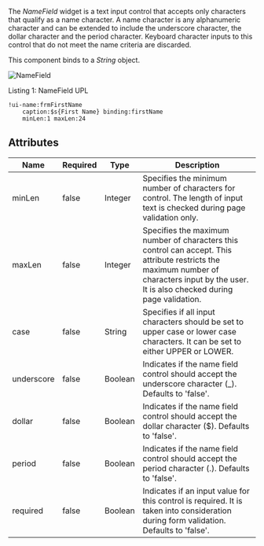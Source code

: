 The _NameField_ widget is a text input control that accepts only characters that qualify as a name character. A name character is any alphanumeric character and can be extended to include the underscore character, the dollar character and the period character. Keyboard character inputs to this control that do not meet the name criteria are discarded.

This component binds to a _String_ object. 

<img src="images/webcomponents/controls/namefield.png" alt="NameField" align="center">

Listing 1: NameField UPL

```upl
!ui-name:frmFirstName
    caption:$s{First Name} binding:firstName
    minLen:1 maxLen:24
```

## Attributes

| Name | Required | Type | Description |
|------|----------|------|-------------|
| minLen | false | Integer | Specifies the minimum number of characters for control. The length of input text is checked during page validation only. |
| maxLen | false | Integer | Specifies the maximum number of characters this control can accept. This attribute restricts the maximum number of characters input by the user. It is also checked during page validation. |
| case | false | String | Specifies if all input characters should be set to upper case or lower case characters. It can be set to either UPPER or LOWER.  |
| underscore | false | Boolean | Indicates if the name field control should accept the underscore character (_). Defaults to 'false'. |
| dollar | false | Boolean | Indicates if the name field control should accept the dollar character ($). Defaults to 'false'. |
| period | false | Boolean | Indicates if the name field control should accept the period character (.). Defaults to 'false'. |
| required | false | Boolean | Indicates if an input value for this control is required. It is taken into consideration during form validation. Defaults to 'false'. |